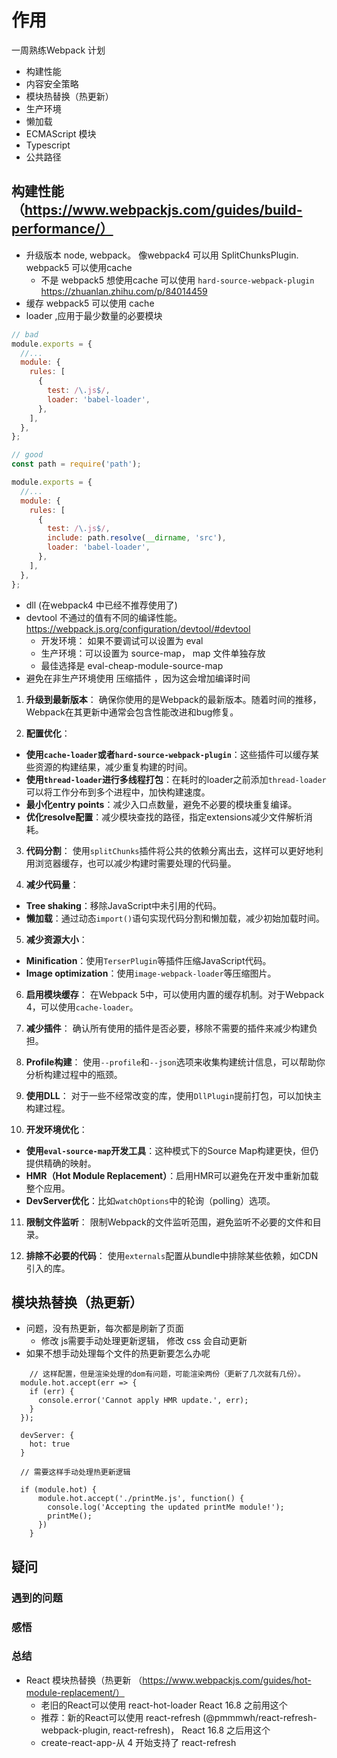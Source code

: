 # 作用
一周熟练Webpack 计划

- 构建性能
- 内容安全策略
- 模块热替换（热更新）
- 生产环境
- 懒加载
- ECMAScript 模块
- Typescript
- 公共路径

## 构建性能 （https://www.webpackjs.com/guides/build-performance/）

- 升级版本 node, webpack。 像webpack4 可以用 SplitChunksPlugin. webpack5 可以使用cache
  - 不是 webpack5 想使用cache 可以使用 `hard-source-webpack-plugin` https://zhuanlan.zhihu.com/p/84014459
- 缓存 webpack5 可以使用 cache
- loader ,应用于最少数量的必要模块
```javascript
// bad
module.exports = {
  //...
  module: {
    rules: [
      {
        test: /\.js$/,
        loader: 'babel-loader',
      },
    ],
  },
};

// good
const path = require('path');

module.exports = {
  //...
  module: {
    rules: [
      {
        test: /\.js$/,
        include: path.resolve(__dirname, 'src'),
        loader: 'babel-loader',
      },
    ],
  },
};
```

- dll (在webpack4 中已经不推荐使用了)
- devtool 不通过的值有不同的编译性能。 https://webpack.js.org/configuration/devtool/#devtool
  - 开发环境： 如果不要调试可以设置为 eval
  - 生产环境：可以设置为 source-map， map 文件单独存放
  - 最佳选择是 eval-cheap-module-source-map
- 避免在非生产环境使用 压缩插件 ，因为这会增加编译时间


1. **升级到最新版本**：
   确保你使用的是Webpack的最新版本。随着时间的推移，Webpack在其更新中通常会包含性能改进和bug修复。

2. **配置优化**：
  - **使用`cache-loader`或者`hard-source-webpack-plugin`**：这些插件可以缓存某些资源的构建结果，减少重复构建的时间。
  - **使用`thread-loader`进行多线程打包**：在耗时的loader之前添加`thread-loader`可以将工作分布到多个进程中，加快构建速度。
  - **最小化entry points**：减少入口点数量，避免不必要的模块重复编译。
  - **优化resolve配置**：减少模块查找的路径，指定extensions减少文件解析消耗。

3. **代码分割**：
   使用`splitChunks`插件将公共的依赖分离出去，这样可以更好地利用浏览器缓存，也可以减少构建时需要处理的代码量。

4. **减少代码量**：
  - **Tree shaking**：移除JavaScript中未引用的代码。
  - **懒加载**：通过动态`import()`语句实现代码分割和懒加载，减少初始加载时间。

5. **减少资源大小**：
  - **Minification**：使用`TerserPlugin`等插件压缩JavaScript代码。
  - **Image optimization**：使用`image-webpack-loader`等压缩图片。

6. **启用模块缓存**：
   在Webpack 5中，可以使用内置的缓存机制。对于Webpack 4，可以使用`cache-loader`。

7. **减少插件**：
   确认所有使用的插件是否必要，移除不需要的插件来减少构建负担。

8. **Profile构建**：
   使用`--profile`和`--json`选项来收集构建统计信息，可以帮助你分析构建过程中的瓶颈。

9. **使用DLL**：
   对于一些不经常改变的库，使用`DllPlugin`提前打包，可以加快主构建过程。

10. **开发环境优化**：
  - **使用`eval-source-map`开发工具**：这种模式下的Source Map构建更快，但仍提供精确的映射。
  - **HMR（Hot Module Replacement）**：启用HMR可以避免在开发中重新加载整个应用。
  - **DevServer优化**：比如`watchOptions`中的轮询（polling）选项。

11. **限制文件监听**：
    限制Webpack的文件监听范围，避免监听不必要的文件和目录。

12. **排除不必要的代码**：
    使用`externals`配置从bundle中排除某些依赖，如CDN引入的库。


## 模块热替换（热更新）
- 问题，没有热更新，每次都是刷新了页面
  - 修改 js需要手动处理更新逻辑， 修改 css 会自动更新
- 如果不想手动处理每个文件的热更新要怎么办呢
```
    // 这样配置，但是渲染处理的dom有问题，可能渲染两份（更新了几次就有几份）。
  module.hot.accept(err => {
    if (err) {
      console.error('Cannot apply HMR update.', err);
    }
  });

```
```
  devServer: {
    hot: true
  }
  
  // 需要这样手动处理热更新逻辑
  
  if (module.hot) {
      module.hot.accept('./printMe.js', function() {
        console.log('Accepting the updated printMe module!');
        printMe();
      })
    }
```

## 疑问

### 遇到的问题


### 感悟


### 总结

- React 模块热替换（热更新 （https://www.webpackjs.com/guides/hot-module-replacement/）
  - 老旧的React可以使用 react-hot-loader React 16.8 之前用这个
  - 推荐：新的React可以使用 react-refresh (@pmmmwh/react-refresh-webpack-plugin, react-refresh)， React 16.8 之后用这个
  - create-react-app-从 4 开始支持了 react-refresh